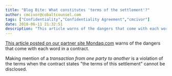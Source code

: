 ```yaml
---
title: "Blog Bite: What constitutes 'terms of the settlement'?"
author: cmcivor@cobaltcounsel.com
tags: ["Confidentiality","Confidentiality Agreement","cmcivor"]
date: 2018-06-11 21:32:51
description: "This article warns of the dangers that come with each word in a contract."
---
```


[This article posted on our partner site Mondaq.com](http://www.mondaq.com/canada/x/303192/employee+rights+labour+relations/Taking+A+Page+From+The+Globe+And+Mail+How+To+Enforce+Confidentiality+Of+Settlements&amp;email_access=on) warns of the dangers that come with each word in a contract. 

Making mention of a *transaction from one party to another* is a violation of the terms when the contract states "the terms of this settlement" cannot be disclosed.
